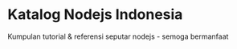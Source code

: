 # Katalog Nodejs Indonesia
Kumpulan tutorial &amp; referensi seputar nodejs - semoga bermanfaat





